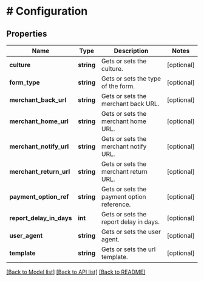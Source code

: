 # # Configuration

## Properties

Name | Type | Description | Notes
------------ | ------------- | ------------- | -------------
**culture** | **string** | Gets or sets the culture. | [optional] 
**form_type** | **string** | Gets or sets the type of the form. | [optional] 
**merchant_back_url** | **string** | Gets or sets the merchant back URL. | [optional] 
**merchant_home_url** | **string** | Gets or sets the merchant home URL. | [optional] 
**merchant_notify_url** | **string** | Gets or sets the merchant notify URL. | [optional] 
**merchant_return_url** | **string** | Gets or sets the merchant return URL. | [optional] 
**payment_option_ref** | **string** | Gets or sets the payment option reference. | [optional] 
**report_delay_in_days** | **int** | Gets or sets the report delay in days. | [optional] 
**user_agent** | **string** | Gets or sets the user agent. | [optional] 
**template** | **string** | Gets or sets the url template. | [optional] 

[[Back to Model list]](../../README.md#documentation-for-models) [[Back to API list]](../../README.md#documentation-for-api-endpoints) [[Back to README]](../../README.md)


